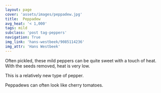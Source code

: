 ```yaml
---
layout: page
cover: 'assets/images/peppadew.jpg'
title:  Peppadew
avg_heat: '< 1,000'
tags: mild
subclass: 'post tag-peppers'
navigation: True
img_link: 'hans-westbeek/9085114236'
img_attr: 'Hans Westbeek'
---
```

Often pickled, these mild peppers can be quite sweet with a touch of heat.  With the seeds removed, heat is very low.

This is a relatively new type of pepper.

Peppadews can often look like cherry tomatoes.